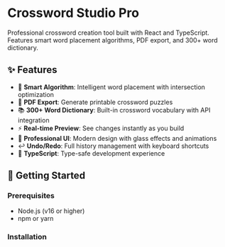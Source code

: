 # Crossword Studio Pro

Professional crossword creation tool built with React and TypeScript. Features smart word placement algorithms, PDF export, and 300+ word dictionary.

## ✨ Features

- 🧠 **Smart Algorithm**: Intelligent word placement with intersection optimization
- 📄 **PDF Export**: Generate printable crossword puzzles
- 📚 **300+ Word Dictionary**: Built-in crossword vocabulary with API integration
- ⚡ **Real-time Preview**: See changes instantly as you build
- 🎨 **Professional UI**: Modern design with glass effects and animations
- ↩️ **Undo/Redo**: Full history management with keyboard shortcuts
- 🎯 **TypeScript**: Type-safe development experience

## 🚀 Getting Started

### Prerequisites
- Node.js (v16 or higher)
- npm or yarn

### Installation
```bash

